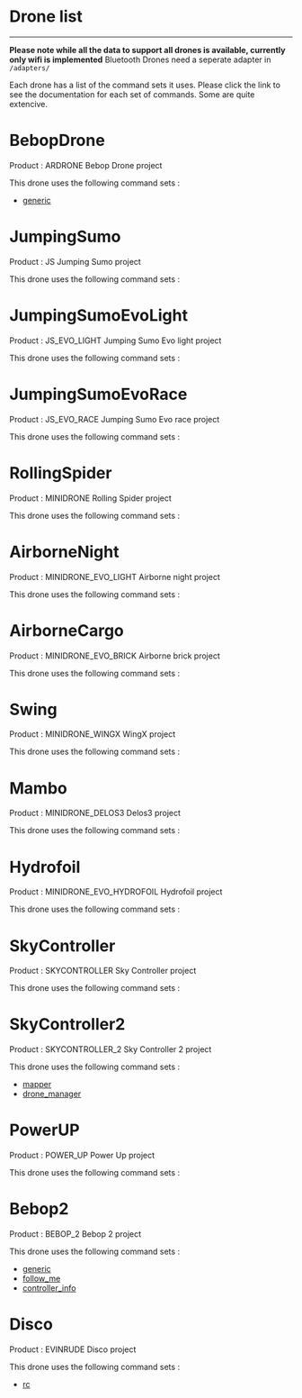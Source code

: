 # Drone list
  -------
  **Please note while all the data to support all drones is available, currently only wifi is implemented** Bluetooth Drones need a seperate adapter in ` /adapters/ `

  Each drone has a list of the command sets it uses. Please click the link to see the documentation for each set of commands. Some are quite extencive.

  
  # BebopDrone
  Product : ARDRONE
  Bebop Drone project

  This drone uses the following command sets :

  * [generic](https://github.com/RIAEvangelist/node-parrot-drone/tree/master/docs/generic.md)
  
  # JumpingSumo
  Product : JS
  Jumping Sumo project

  This drone uses the following command sets :

  
  # JumpingSumoEvoLight
  Product : JS_EVO_LIGHT
  Jumping Sumo Evo light project

  This drone uses the following command sets :

  
  # JumpingSumoEvoRace
  Product : JS_EVO_RACE
  Jumping Sumo Evo race project

  This drone uses the following command sets :

  
  # RollingSpider
  Product : MINIDRONE
  Rolling Spider project

  This drone uses the following command sets :

  
  # AirborneNight
  Product : MINIDRONE_EVO_LIGHT
  Airborne night project

  This drone uses the following command sets :

  
  # AirborneCargo
  Product : MINIDRONE_EVO_BRICK
  Airborne brick project

  This drone uses the following command sets :

  
  # Swing
  Product : MINIDRONE_WINGX
  WingX project

  This drone uses the following command sets :

  
  # Mambo
  Product : MINIDRONE_DELOS3
  Delos3 project

  This drone uses the following command sets :

  
  # Hydrofoil
  Product : MINIDRONE_EVO_HYDROFOIL
  Hydrofoil project

  This drone uses the following command sets :

  
  # SkyController
  Product : SKYCONTROLLER
  Sky Controller project

  This drone uses the following command sets :

  
  # SkyController2
  Product : SKYCONTROLLER_2
  Sky Controller 2 project

  This drone uses the following command sets :

  * [mapper](https://github.com/RIAEvangelist/node-parrot-drone/tree/master/docs/mapper.md)
  * [drone_manager](https://github.com/RIAEvangelist/node-parrot-drone/tree/master/docs/drone_manager.md)
  
  # PowerUP
  Product : POWER_UP
  Power Up project

  This drone uses the following command sets :

  
  # Bebop2
  Product : BEBOP_2
  Bebop 2 project

  This drone uses the following command sets :

  * [generic](https://github.com/RIAEvangelist/node-parrot-drone/tree/master/docs/generic.md)
  * [follow_me](https://github.com/RIAEvangelist/node-parrot-drone/tree/master/docs/follow_me.md)
  * [controller_info](https://github.com/RIAEvangelist/node-parrot-drone/tree/master/docs/controller_info.md)
  
  # Disco
  Product : EVINRUDE
  Disco project

  This drone uses the following command sets :

  * [rc](https://github.com/RIAEvangelist/node-parrot-drone/tree/master/docs/rc.md)
  